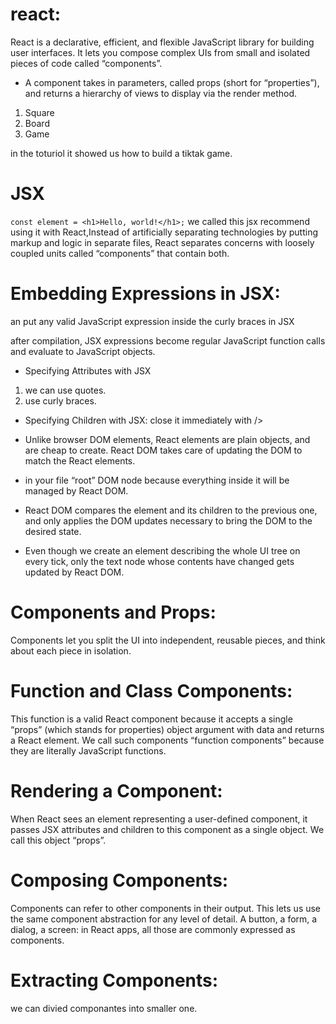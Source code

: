 # react:
React is a declarative, efficient, and flexible JavaScript library for building user interfaces. It lets you compose complex UIs from small and isolated pieces of code called “components”.

* A component takes in parameters, called props (short for “properties”), and returns a hierarchy of views to display via the render method.
1. Square
1. Board
1. Game

in the toturiol it showed us how to build a tiktak game.

# JSX
`const element = <h1>Hello, world!</h1>;`
we called this jsx  recommend using it with React,Instead of artificially separating technologies by putting markup and logic in separate files, React separates concerns with loosely coupled units called “components” that contain both. 

# Embedding Expressions in JSX:
an put any valid JavaScript expression inside the curly braces in JSX

after compilation, JSX expressions become regular JavaScript function calls and evaluate to JavaScript objects.

* Specifying Attributes with JSX
1. we can use  quotes.
1. use curly braces.

* Specifying Children with JSX:
close it immediately with />

* Unlike browser DOM elements, React elements are plain objects, and are cheap to create. React DOM takes care of updating the DOM to match the React elements.

 * <div> in your file “root” DOM node because everything inside it will be managed by React DOM.

* React DOM compares the element and its children to the previous one, and only applies the DOM updates necessary to bring the DOM to the desired state.

* Even though we create an element describing the whole UI tree on every tick, only the text node whose contents have changed gets updated by React DOM.

# Components and Props:
Components let you split the UI into independent, reusable pieces, and think about each piece in isolation.

 # Function and Class Components:
 This function is a valid React component because it accepts a single “props” (which stands for properties) object argument with data and returns a React element. We call such components “function components” because they are literally JavaScript functions.

 # Rendering a Component:
 When React sees an element representing a user-defined component, it passes JSX attributes and children to this component as a single object. We call this object “props”.

 # Composing Components:
 Components can refer to other components in their output. This lets us use the same component abstraction for any level of detail. A button, a form, a dialog, a screen: in React apps, all those are commonly expressed as components.

 # Extracting Components:
 we can divied componantes into smaller one.
 


